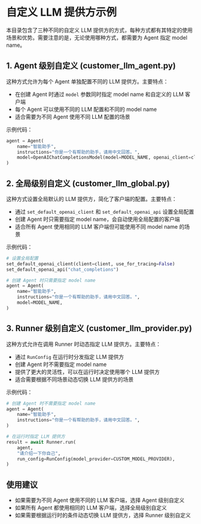# 自定义 LLM 提供方示例

本目录包含了三种不同的自定义 LLM 提供方的方式，每种方式都有其特定的使用场景和优势。需要注意的是，无论使用哪种方式，都需要为 Agent 指定 model name。

## 1. Agent 级别自定义 (customer_llm_agent.py)

这种方式允许为每个 Agent 单独配置不同的 LLM 提供方。主要特点：

- 在创建 Agent 时通过 `model` 参数同时指定 model name 和自定义的 LLM 客户端
- 每个 Agent 可以使用不同的 LLM 配置和不同的 model name
- 适合需要为不同 Agent 使用不同 LLM 配置的场景

示例代码：
```python
agent = Agent(
    name="智能助手",
    instructions="你是一个有帮助的助手，请用中文回答。",
    model=OpenAIChatCompletionsModel(model=MODEL_NAME, openai_client=client),
)
```

## 2. 全局级别自定义 (customer_llm_global.py)

这种方式设置全局默认的 LLM 提供方，简化了客户端的配置。主要特点：

- 通过 `set_default_openai_client` 和 `set_default_openai_api` 设置全局配置
- 创建 Agent 时只需要指定 model name，会自动使用全局配置的客户端
- 适合所有 Agent 使用相同的 LLM 客户端但可能使用不同 model name 的场景

示例代码：
```python
# 设置全局配置
set_default_openai_client(client=client, use_for_tracing=False)
set_default_openai_api("chat_completions")

# 创建 Agent 时只需要指定 model name
agent = Agent(
    name="智能助手",
    instructions="你是一个有帮助的助手，请用中文回答。",
    model=MODEL_NAME,
)
```

## 3. Runner 级别自定义 (customer_llm_provider.py)

这种方式允许在调用 Runner 时动态指定 LLM 提供方。主要特点：

- 通过 `RunConfig` 在运行时分发指定 LLM 提供方
- 创建 Agent 时不需要指定 model name
- 提供了更大的灵活性，可以在运行时决定使用哪个 LLM 提供方
- 适合需要根据不同场景动态切换 LLM 提供方的场景

示例代码：
```python
# 创建 Agent 时不需要指定 model name
agent = Agent(
    name="智能助手",
    instructions="你是一个有帮助的助手，请用中文回答。",
)

# 在运行时指定 LLM 提供方
result = await Runner.run(
    agent,
    "请介绍一下你自己",
    run_config=RunConfig(model_provider=CUSTOM_MODEL_PROVIDER),
)
```

## 使用建议

- 如果需要为不同 Agent 使用不同的 LLM 客户端，选择 Agent 级别自定义
- 如果所有 Agent 都使用相同的 LLM 客户端，选择全局级别自定义
- 如果需要根据运行时的条件动态切换 LLM 提供方，选择 Runner 级别自定义 